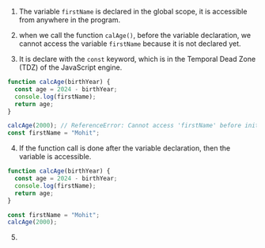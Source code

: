 1. The variable `firstName` is declared in the global scope, it is accessible from anywhere in the program.

2. when we call the function `calAge()`, before the variable declaration, we cannot access the variable `firstName` because it is not declared yet.

3. It is declare with the `const` keyword, which is in the Temporal Dead Zone (TDZ) of the JavaScript engine.

```javascript
function calcAge(birthYear) {
  const age = 2024 - birthYear;
  console.log(firstName);
  return age;
}

calcAge(2000); // ReferenceError: Cannot access 'firstName' before initialization
const firstName = "Mohit";
```

4. If the function call is done after the variable declaration, then the variable is accessible.

```javascript
function calcAge(birthYear) {
  const age = 2024 - birthYear;
  console.log(firstName);
  return age;
}

const firstName = "Mohit";
calcAge(2000);
```

5.
